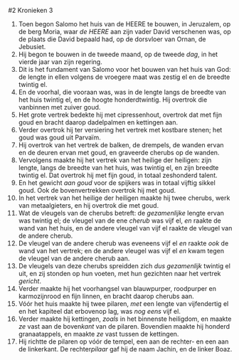 #2 Kronieken 3
1. Toen begon Salomo het huis van de HEERE te bouwen, in Jeruzalem, op de berg Moria, waar *de HEERE* aan zijn vader David verschenen was, op de plaats die David bepaald had, op de dorsvloer van Ornan, de Jebusiet.
2. Hij begon te bouwen in de tweede maand, op de tweede *dag*, in het vierde jaar van zijn regering.
3. Dit is het fundament van Salomo voor het bouwen van het huis van God: de lengte in ellen volgens de vroegere maat was zestig el en de breedte twintig el.
4. En de voorhal, die vooraan was, was in de lengte langs de breedte van het huis twintig el, en de hoogte honderdtwintig. Hij overtrok die vanbinnen met zuiver goud.
5. Het grote vertrek bedekte hij met cipressenhout, overtrok dat met fijn goud en bracht daarop dadelpalmen en kettingen aan.
6. Verder overtrok hij ter versiering het vertrek met kostbare stenen; het goud was goud uit Parvaïm.
7. Hij overtrok van het vertrek de balken, de drempels, de wanden ervan en de deuren ervan met goud, en graveerde cherubs op de wanden.
8. Vervolgens maakte hij het vertrek van het heilige der heiligen: zijn lengte, langs de breedte van het huis, was twintig el, en zijn breedte twintig el. Dat overtrok hij met fijn goud, in totaal zeshonderd talent.
9. En het gewicht *aan goud* voor de spijkers was in totaal vijftig sikkel goud. Ook de bovenvertrekken overtrok hij met goud.
10. In het vertrek van het heilige der heiligen maakte hij twee cherubs, werk van metaalgieters, en hij overtrok die met goud.
11. Wat de vleugels van de cherubs betreft: de *gezamenlijke* lengte ervan was twintig el; de vleugel van de ene *cherub* was vijf el, *en* raakte de wand van het huis, en de andere vleugel van vijf el raakte de vleugel van de andere cherub.
12. De vleugel van de andere cherub was eveneens vijf el *en* raakte *ook* de wand van het vertrek; en de andere vleugel was vijf el *en* kwam tegen de vleugel van de andere cherub aan.
13. De vleugels van deze cherubs spreidden zich *dus gezamenlijk* twintig el uit, en zij stonden op hun voeten, met hun gezichten naar het vertrek *gericht*.
14. Verder maakte hij het voorhangsel van blauwpurper, roodpurper en karmozijnrood en fijn linnen, en bracht daarop cherubs aan.
15. Vóór het huis maakte hij twee pilaren, *met* een lengte van vijfendertig el en het kapiteel dat erbovenop lag, was *nog eens* vijf el.
16. Verder maakte hij kettingen, *zoals* in het binnenste heiligdom, en maakte *ze* vast aan de boven*kant* van de pilaren. Bovendien maakte hij honderd granaatappels, en maakte *ze* vast tussen de kettingen.
17. Hij richtte de pilaren op vóór de tempel, een aan de rechter- en een aan de linkerkant. De rechter*pilaar* gaf hij de naam Jachin, en de linker Boaz.
